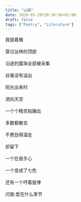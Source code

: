 ```yaml
---
title: "山路"
date: 2020-05-28T10:34:56+01:00
draft: false
tags: ["Poetry", "Literature"]
---
```

<p style="text-align:left">
我提着桶<br>
<br>
穿过丛林的顶部<br>
<br>
沿途的露珠全部被采集<br>
<br>
丝毫没有溢出<br>
<br>
阳光出来时<br>
<br>
洒向天空<br>
<br>
一个个精灵般蹦出<br>
<br>
多数都散去<br>
<br>
不费劲得溜走<br>
<br>
却留下<br>
<br>
一个在我手心<br>
<br>
一个变成了七色<br>
<br>
还有一个哼着旋律<br>
<br>
问我:爱在什么季节<br>
</p>
